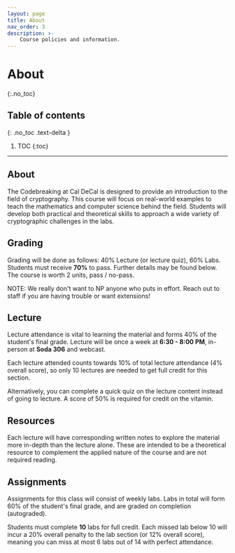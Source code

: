 ```yaml
---
layout: page
title: About
nav_order: 3
description: >-
    Course policies and information.
---
```


# About
{:.no_toc}

## Table of contents
{: .no_toc .text-delta }

1. TOC
{:toc}

---

## About

The Codebreaking at Cal DeCal is designed to provide an introduction to the field of cryptography. This course will focus on real-world examples to teach the mathematics and computer science behind the field. Students will develop both practical and theoretical skills to approach a wide variety of cryptographic challenges in the labs.

## Grading
Grading will be done as follows: 40% Lecture (or lecture quiz), 60% Labs. Students must receive **70%** to pass. Further details may be found below. The course is worth 2 units, pass / no-pass.

NOTE: We really don't want to NP anyone who puts in effort. Reach out to staff if you are having trouble or want extensions!

## Lecture

Lecture attendance is vital to learning the material and forms 40% of the student's final grade. Lecture will be once a week at **6:30 - 8:00 PM**, in-person at **Soda 306** and webcast.

Each lecture attended counts towards 10% of total lecture attendance (4% overall score), so only 10 lectures are needed to get full credit for this section.

Alternatively, you can complete a quick quiz on the lecture content instead of going to lecture. A score of 50% is required for credit on the vitamin.

## Resources

Each lecture will have corresponding written notes to explore the material more in-depth than the lecture alone. These are intended to be a theoretical resource to complement the applied nature of the course and are not required reading.

## Assignments

Assignments for this class will consist of weekly labs. Labs in total will form 60% of the student's final grade, and are graded on completion (autograded).

Students must complete **10** labs for full credit. Each missed lab below 10 will incur a 20% overall penalty to the lab section (or 12% overall score), meaning you can miss at most 6 labs out of 14 with perfect attendance.
